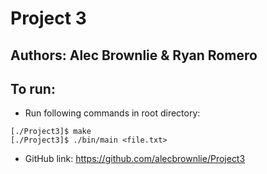 # Project 3
Authors: Alec Brownlie & Ryan Romero
----------------------------
To run:
----------------------------
- Run following commands in root directory:
```
[./Project3]$ make
[./Project3]$ ./bin/main <file.txt>
```
- GitHub link: https://github.com/alecbrownlie/Project3
